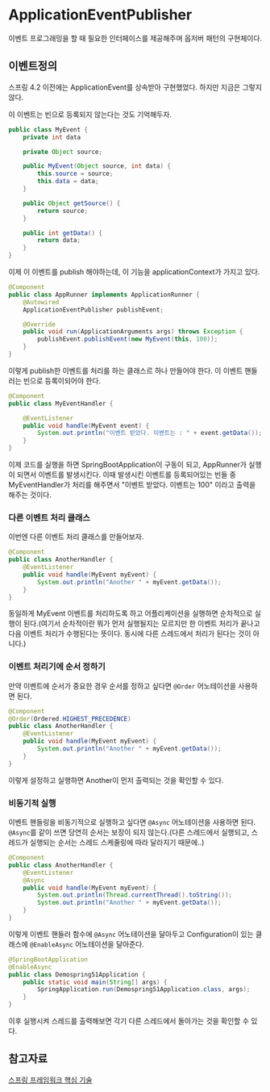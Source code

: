 # ApplicationEventPublisher
이벤트 프로그래밍을 할 때 필요한 인터페이스를 제공해주며 옵저버 패턴의 구현체이다.

## 이벤트정의
스프링 4.2 이전에는 ApplicationEvent를 상속받아 구현했었다. 하지만 지금은 그렇지 않다.

이 이벤트는 빈으로 등록되지 않는다는 것도 기억해두자.
```java
public class MyEvent {
    private int data

    private Object source;

    public MyEvent(Object source, int data) {
        this.source = source;
        this.data = data;
    }

    public Object getSource() {
        return source;
    }

    public int getData() {
        return data;
    }
}
```
이제 이 이벤트를 publish 해야하는데, 이 기능을 applicationContext가 가지고 있다.

```java
@Component
public class AppRunner implements ApplicationRunner {
    @Autowired
    ApplicationEventPublisher publishEvent;

    @Override
    public void run(ApplicationArguments args) throws Exception {
        publishEvent.publishEvent(new MyEvent(this, 100));
    }
}
```

이렇게 publish한 이벤트를 처리를 하는 클래스르 하나 만들어야 한다. 이 이벤트 핸들러는 빈으로 등록이되어야 한다.
```java
@Component
public class MyEventHandler {

    @EventListener
    public void handle(MyEvent event) {
        System.out.println("이벤트 받았다. 이벤트는 : " + event.getData());
    }
}
```

이제 코드를 실행을 하면 SpringBootApplication이 구동이 되고, AppRunner가 실행이 되면서 이벤트를 발생시킨다. 이때 발생시킨 이벤트를 등록되어있는 빈들 중 MyEventHandler가 처리를 해주면서 "이벤트 받았다. 이벤트는 100" 이라고 출력을 해주는 것이다.

### 다른 이벤트 처리 클래스
이번엔 다른 이벤트 처리 클래스를 만들어보자. 
```java
@Component
public class AnotherHandler {
    @EventListener
    public void handle(MyEvent myEvent) {
        System.out.println("Another " + myEvent.getData());
    }
}
```
동일하게 MyEvent 이벤트를 처리하도록 하고 어플리케이션을 실행하면 순차적으로 실행이 된다.(여기서 순차적이란 뭐가 먼저 실행될지는 모르지만 한 이벤트 처리가 끝나고 다음 이벤트 처리가 수행된다는 뜻이다. 동시에 다른 스레드에서 처리가 된다는 것이 아니다.)

### 이벤트 처리기에 순서 정하기
만약 이벤트에 순서가 중요한 경우 순서를 정하고 싶다면 ```@Order``` 어노테이션을 사용하면 된다. 

```java
@Component
@Order(Ordered.HIGHEST_PRECEDENCE)
public class AnotherHandler {
    @EventListener
    public void handle(MyEvent myEvent) {
        System.out.println("Another " + myEvent.getData());
    }
}
```
이렇게 설정하고 실행하면 Another이 먼저 출력되는 것을 확인할 수 있다.

### 비동기적 실행
이벤트 핸들링을 비동기적으로 실행하고 싶다면 ```@Async``` 어노테이션을 사용하면 된다. ```@Async```를 같이 쓰면 당연히 순서는 보장이 되지 않는다.(다른 스레드에서 실행되고, 스레드가 실행되는 순서는 스레드 스케줄링에 따라 달라지기 때문에..)

```java
@Component
public class AnotherHandler {
    @EventListener
    @Async
    public void handle(MyEvent myEvent) {
        System.out.println(Thread.currentThread().toString());
        System.out.println("Another " + myEvent.getData());
    }
}
```
이렇게 이벤트 핸들러 함수에 ```@Async``` 어노테이션을 달아두고 Configuration이 있는 클래스에 ```@EnableAsync``` 어노테이션을 달아준다.
```java
@SpringBootApplication
@EnableAsync
public class Demospring51Application {
    public static void main(String[] args) {
        SpringApplication.run(Demospring51Application.class, args);
    }
}
```

이후 실행시켜 스레드를 출력해보면 각기 다른 스레드에서 돌아가는 것을 확인할 수 있다.


## 참고자료
[스프링 프레임워크 핵심 기술](https://www.inflearn.com/course/spring-framework_core/dashboard)